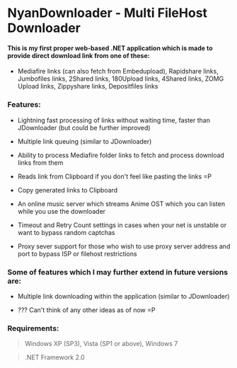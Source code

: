 # NyanDownloader - Multi FileHost Downloader

#### This is my first proper web-based .NET application which is made to provide direct download link from one of these:

* Mediafire links (can also fetch from Embedupload), Rapidshare links, Jumbofiles links, 2Shared links, 180Upload links, 4Shared links, ZOMG Upload links, Zippyshare links, Depositfiles links

### Features:

* Lightning fast processing of links without waiting time, faster than JDownloader (but could be further improved)

* Multiple link queuing (similar to JDownloader)

* Ability to process Mediafire folder links to fetch and process download links from them

* Reads link from Clipboard if you don't feel like pasting the links =P

* Copy generated links to Clipboard

* An online music server which streams Anime OST which you can listen while you use the downloader

* Timeout and Retry Count settings in cases when your net is unstable or want to bypass random captchas

* Proxy sever support for those who wish to use proxy server address and port to bypass ISP or filehost restrictions

### Some of features which I may further extend in future versions are:

* Multiple link downloading within the application (similar to JDownloader)

* ??? Can't think of any other ideas as of now =P

### Requirements:

> Windows XP (SP3), Vista (SP1 or above), Windows 7

> .NET Framework 2.0
